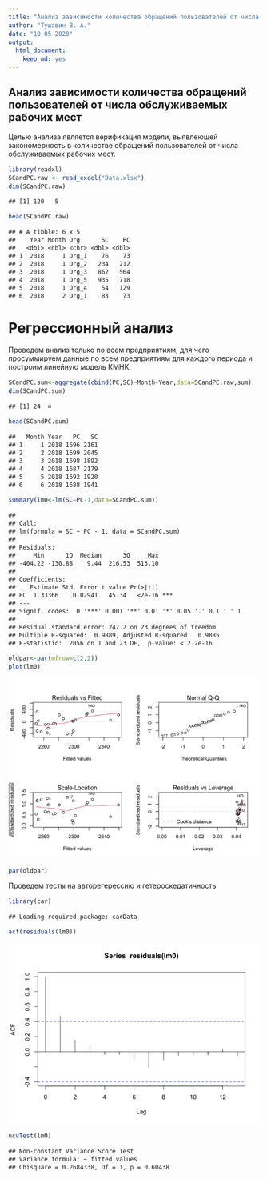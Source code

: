 ```yaml
---
title: "Анализ зависимости количества обращений пользователей от числа обслуживаемых рабочих мест"
author: "Тушавин В. А."
date: "10 05 2020"
output: 
  html_document: 
    keep_md: yes
---
```




## Анализ зависимости количества обращений пользователей от числа обслуживаемых рабочих мест

Целью анализа является верификация модели, выявлеющей закономерность в количестве обращений пользователей от числа обслуживаемых рабочих мест.


```r
library(readxl)
SCandPC.raw <- read_excel("Data.xlsx")
dim(SCandPC.raw)
```

```
## [1] 120   5
```

```r
head(SCandPC.raw)
```

```
## # A tibble: 6 x 5
##    Year Month Org      SC    PC
##   <dbl> <dbl> <chr> <dbl> <dbl>
## 1  2018     1 Org_1    76    73
## 2  2018     1 Org_2   234   212
## 3  2018     1 Org_3   862   564
## 4  2018     1 Org_5   935   718
## 5  2018     1 Org_4    54   129
## 6  2018     2 Org_1    83    73
```
# Регрессионный анализ

Проведем анализ только по всем предприятиям, для чего просуммируем данные по всем предприятиям для каждого периода и построим линейную модель КМНК.


```r
SCandPC.sum<-aggregate(cbind(PC,SC)~Month+Year,data=SCandPC.raw,sum)
dim(SCandPC.sum)
```

```
## [1] 24  4
```

```r
head(SCandPC.sum)
```

```
##   Month Year   PC   SC
## 1     1 2018 1696 2161
## 2     2 2018 1699 2045
## 3     3 2018 1698 1892
## 4     4 2018 1687 2179
## 5     5 2018 1692 1920
## 6     6 2018 1688 1941
```

```r
summary(lm0<-lm(SC~PC-1,data=SCandPC.sum))
```

```
## 
## Call:
## lm(formula = SC ~ PC - 1, data = SCandPC.sum)
## 
## Residuals:
##     Min      1Q  Median      3Q     Max 
## -404.22 -130.88    9.44  216.53  513.10 
## 
## Coefficients:
##    Estimate Std. Error t value Pr(>|t|)    
## PC  1.33366    0.02941   45.34   <2e-16 ***
## ---
## Signif. codes:  0 '***' 0.001 '**' 0.01 '*' 0.05 '.' 0.1 ' ' 1
## 
## Residual standard error: 247.2 on 23 degrees of freedom
## Multiple R-squared:  0.9889,	Adjusted R-squared:  0.9885 
## F-statistic:  2056 on 1 and 23 DF,  p-value: < 2.2e-16
```

```r
oldpar<-par(mfrow=c(2,2))
plot(lm0)
```

![](Readme_files/figure-html/unnamed-chunk-2-1.png)<!-- -->

```r
par(oldpar)
```
Проведем тесты на авторегерессию и гетероскедатичность


```r
library(car)
```

```
## Loading required package: carData
```

```r
acf(residuals(lm0))
```

![](Readme_files/figure-html/unnamed-chunk-3-1.png)<!-- -->

```r
ncvTest(lm0)
```

```
## Non-constant Variance Score Test 
## Variance formula: ~ fitted.values 
## Chisquare = 0.2684338, Df = 1, p = 0.60438
```

